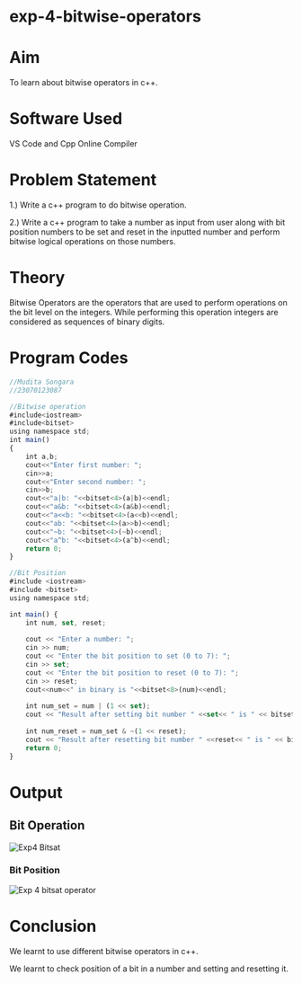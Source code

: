 # exp-4-bitwise-operators
# Aim
To learn about bitwise operators in c++.

# Software Used
VS Code and Cpp Online Compiler
# Problem Statement
1.) Write a c++ program to do bitwise operation.

2.) Write a c++ program to take a number as input from user along with bit position numbers to be set and reset in the inputted number and perform bitwise logical operations on those numbers.

# Theory
Bitwise Operators are the operators that are used to perform operations on the bit level on the integers. While performing this operation integers are considered as sequences of binary digits. 

# Program Codes

```javascript
//Mudita Songara 
//23070123087

//Bitwise operation
#include<iostream>
#include<bitset>
using namespace std;
int main()
{
    int a,b;
    cout<<"Enter first number: ";
    cin>>a;
    cout<<"Enter second number: ";
    cin>>b;
    cout<<"a|b: "<<bitset<4>(a|b)<<endl;
    cout<<"a&b: "<<bitset<4>(a&b)<<endl;
    cout<<"a<<b: "<<bitset<4>(a<<b)<<endl;
    cout<<"ab: "<<bitset<4>(a>>b)<<endl;
    cout<<"~b: "<<bitset<4>(~b)<<endl;
    cout<<"a^b: "<<bitset<4>(a^b)<<endl;
    return 0;
}

//Bit Position
#include <iostream>
#include <bitset>
using namespace std;

int main() {
    int num, set, reset;
    
    cout << "Enter a number: ";
    cin >> num;
    cout << "Enter the bit position to set (0 to 7): ";
    cin >> set;
    cout << "Enter the bit position to reset (0 to 7): ";
    cin >> reset;
    cout<<num<<" in binary is "<<bitset<8>(num)<<endl;
   
    int num_set = num | (1 << set);
    cout << "Result after setting bit number " <<set<< " is " << bitset<8>(num_set) << endl;
    
    int num_reset = num_set & ~(1 << reset);
    cout << "Result after resetting bit number " <<reset<< " is " << bitset<8>(num_reset) << endl;
    return 0;
}

```
# Output

## Bit Operation
![Exp4 Bitsat](https://github.com/user-attachments/assets/607ef8e7-7dc8-40fd-b945-e90f501a5a84)
### Bit Position
![Exp 4 bitsat operator](https://github.com/user-attachments/assets/619311bb-31db-4b99-a4c6-0ce5bdc7ba68)


# Conclusion
We learnt to use different bitwise operators in c++.

We learnt to check position of a bit in a number and setting and resetting it.

